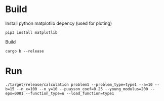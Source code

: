 # Build
Install python matplotlib depency (used for ploting)
```
pip3 install matplotlib
```
Build
```
cargo b --release
```

# Run
```
./target/release/calculation problem1 --problem_type=type1 --a=10 --b=15 --n_x=100 --n_y=10 --puasson_coef=0.25 --young_modulus=200 --eps=0001 --function_type=u --load_function=type1
```